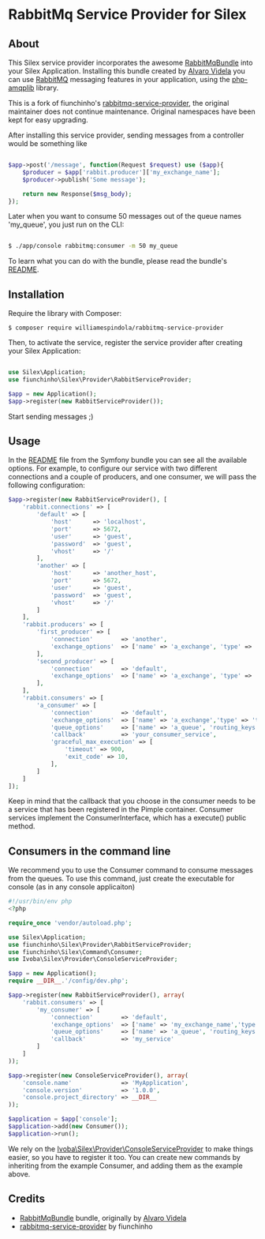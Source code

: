 # RabbitMq Service Provider for Silex #

## About ##

This Silex service provider incorporates the awesome [RabbitMqBundle](http://github.com/videlalvaro/RabbitMqBundle) into your Silex Application. Installing this bundle created by [Alvaro Videla](https://twitter.com/old_sound) you can use [RabbitMQ](http://www.rabbitmq.com/) messaging features in your application, using the [php-amqplib](http://github.com/videlalvaro/php-amqplib) library.

This is a fork of fiunchinho's [rabbitmq-service-provider](https://github.com/fiunchinho/rabbitmq-service-provider), the original maintainer does not continue maintenance.
Original namespaces have been kept for easy upgrading.

After installing this service provider, sending messages from a controller would be something like

```php

$app->post('/message', function(Request $request) use ($app){
    $producer = $app['rabbit.producer']['my_exchange_name'];
    $producer->publish('Some message');

    return new Response($msg_body);
});
```

Later when you want to consume 50 messages out of the queue names 'my_queue', you just run on the CLI:

```bash

$ ./app/console rabbitmq:consumer -m 50 my_queue
```

To learn what you can do with the bundle, please read the bundle's [README](https://github.com/videlalvaro/RabbitMqBundle/blob/master/README.md).

## Installation ##

Require the library with Composer:

```
$ composer require williamespindola/rabbitmq-service-provider
```

Then, to activate the service, register the service provider after creating your Silex Application:

```php

use Silex\Application;
use fiunchinho\Silex\Provider\RabbitServiceProvider;

$app = new Application();
$app->register(new RabbitServiceProvider());
```

Start sending messages ;)

## Usage ##

In the [README](https://github.com/videlalvaro/RabbitMqBundle/blob/master/README.md) file from the Symfony bundle you can see all the available options. For example, to configure our service with two different connections and a couple of producers, and one consumer, we will pass the following configuration:

```php
$app->register(new RabbitServiceProvider(), [
    'rabbit.connections' => [
        'default' => [
            'host'      => 'localhost',
            'port'      => 5672,
            'user'      => 'guest',
            'password'  => 'guest',
            'vhost'     => '/'
        ],
        'another' => [
            'host'      => 'another_host',
            'port'      => 5672,
            'user'      => 'guest',
            'password'  => 'guest',
            'vhost'     => '/'
        ]
    ],
    'rabbit.producers' => [
        'first_producer' => [
            'connection'        => 'another',
            'exchange_options'  => ['name' => 'a_exchange', 'type' => 'topic']
        ],
        'second_producer' => [
            'connection'        => 'default',
            'exchange_options'  => ['name' => 'a_exchange', 'type' => 'topic']
        ],
    ],
    'rabbit.consumers' => [
        'a_consumer' => [
            'connection'        => 'default',
            'exchange_options'  => ['name' => 'a_exchange','type' => 'topic'],
            'queue_options'     => ['name' => 'a_queue', 'routing_keys' => ['foo.#']],
            'callback'          => 'your_consumer_service',
            'graceful_max_execution' => [
                'timeout' => 900,
                'exit_code' => 10,
            ],
        ]
    ]
]);
```

Keep in mind that the callback that you choose in the consumer needs to be a service that has been registered in the Pimple container. Consumer services implement the ConsumerInterface, which has a execute() public method.

## Consumers in the command line
We recommend you to use the Consumer command to consume messages from the queues. To use this command, just create the executable for console (as in any console applicaiton)

```php
#!/usr/bin/env php
<?php

require_once 'vendor/autoload.php';

use Silex\Application;
use fiunchinho\Silex\Provider\RabbitServiceProvider;
use fiunchinho\Silex\Command\Consumer;
use Ivoba\Silex\Provider\ConsoleServiceProvider;

$app = new Application();
require __DIR__.'/config/dev.php';

$app->register(new RabbitServiceProvider(), array(
    'rabbit.consumers' => [
        'my_consumer' => [
            'connection'        => 'default',
            'exchange_options'  => ['name' => 'my_exchange_name','type' => 'topic'],
            'queue_options'     => ['name' => 'a_queue', 'routing_keys' => ['foo.#']],
            'callback'          => 'my_service'
        ]
    ]
));

$app->register(new ConsoleServiceProvider(), array(
    'console.name'              => 'MyApplication',
    'console.version'           => '1.0.0',
    'console.project_directory' => __DIR__
));

$application = $app['console'];
$application->add(new Consumer());
$application->run();
```

We rely on the [Ivoba\Silex\Provider\ConsoleServiceProvider](https://github.com/ivoba/console-service-provider) to make things easier, so you have to register it too. You can create new commands by inheriting from the example Consumer, and adding them as the example above.


## Credits ##

- [RabbitMqBundle](https://github.com/php-amqplib/RabbitMqBundle) bundle, originally by [Alvaro Videla](https://twitter.com/old_sound)
- [rabbitmq-service-provider](https://github.com/fiunchinho/rabbitmq-service-provider) by fiunchinho
